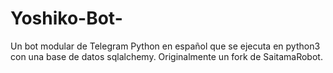 # Yoshiko-Bot-
Un bot modular de Telegram Python en español que se ejecuta en python3 con una base de datos sqlalchemy.  Originalmente un fork de SaitamaRobot.
